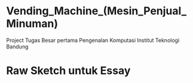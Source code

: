 # Vending_Machine_(Mesin_Penjual_Minuman)
Project Tugas Besar  pertama Pengenalan Komputasi Institut Teknologi Bandung

  # Raw Sketch untuk Essay
